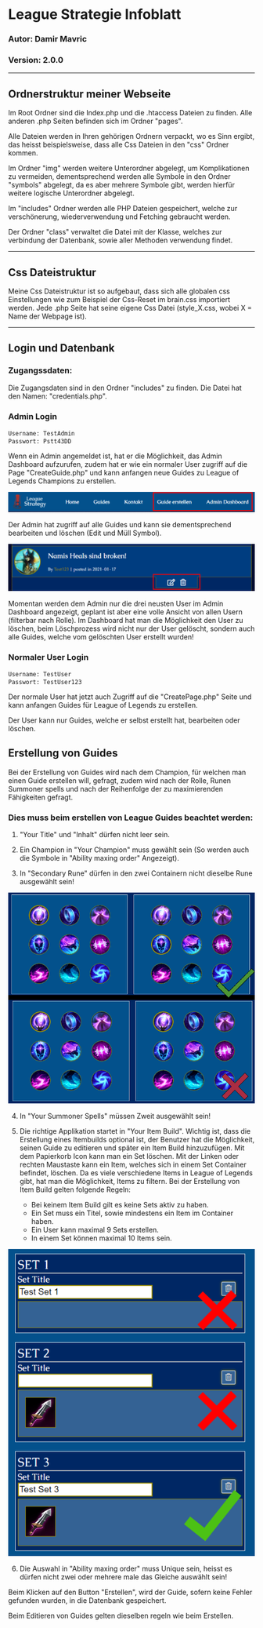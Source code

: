 # League Strategie Infoblatt
### Autor: Damir Mavric
### Version: 2.0.0

--- 

## Ordnerstruktur meiner Webseite

Im Root Ordner sind die Index.php und die .htaccess Dateien zu finden. Alle anderen .php Seiten befinden sich im Ordner "pages".

Alle Dateien werden in Ihren gehörigen Ordnern verpackt, wo es Sinn ergibt, das heisst beispielsweise, dass alle Css Dateien in den "css" Ordner kommen.

Im Ordner "img" werden weitere Unterordner abgelegt, um Komplikationen zu vermeiden, dementsprechend werden alle Symbole in den Ordner "symbols" abgelegt, da es aber mehrere Symbole gibt, werden hierfür weitere logische Unterordner abgelegt.

Im "includes" Ordner werden alle PHP Dateien gespeichert, welche zur verschönerung, wiederverwendung und Fetching gebraucht werden.

Der Ordner "class" verwaltet die Datei mit der Klasse, welches zur verbindung der Datenbank, sowie aller Methoden verwendung findet.

---

## Css Dateistruktur

Meine Css Dateistruktur ist so aufgebaut, dass sich alle globalen css Einstellungen wie zum Beispiel der Css-Reset im brain.css importiert werden. Jede .php Seite hat seine eigene Css Datei (style_X.css, wobei X = Name der Webpage ist).

---  

## Login und Datenbank

### Zugangssdaten:

Die Zugangsdaten sind in den Ordner "includes" zu finden. Die Datei hat den Namen: "credentials.php".

### Admin Login

    Username: TestAdmin
    Passwort: Pstt43DD

Wenn ein Admin angemeldet ist, hat er die Möglichkeit, das Admin Dashboard aufzurufen, zudem hat er wie ein normaler User zugriff auf die Page "CreateGuide.php" und kann anfangen neue Guides zu League of Legends Champions zu erstellen.

![alt Navigation for a logged in admin](./img/readme/adminNavigation.png)

Der Admin hat zugriff auf alle Guides und kann sie dementsprechend bearbeiten und löschen (Edit und Müll Symbol).

![alt Symbols for editing or deleting a guide](./img/readme/guideAdminView.png)

Momentan werden dem Admin nur die drei neusten User im Admin Dashboard angezeigt, geplant ist aber eine volle Ansicht von allen Usern (filterbar nach Rolle). Im Dashboard hat man die Möglichkeit den User zu löschen, beim Löschprozess wird nicht nur der User gelöscht, sondern auch alle Guides, welche vom gelöschten User erstellt wurden!

### Normaler User Login

    Username: TestUser
    Passwort: TestUser123

Der normale User hat jetzt auch Zugriff auf die "CreatePage.php" Seite und kann anfangen Guides für League of Legends zu erstellen.

Der User kann nur Guides, welche er selbst erstellt hat, bearbeiten oder löschen.

## Erstellung von Guides

Bei der Erstellung von Guides wird nach dem Champion, für welchen man einen Guide erstellen will, gefragt, zudem wird nach der Rolle, Runen Summoner spells und nach der Reihenfolge der zu maximierenden Fähigkeiten gefragt.

### Dies muss beim erstellen von League Guides beachtet werden:

1. "Your Title" und "Inhalt" dürfen nicht leer sein.

2. Ein Champion in "Your Champion" muss gewählt sein (So werden auch die Symbole in "Ability maxing order" Angezeigt).

3. In "Secondary Rune" dürfen in den zwei Containern nicht dieselbe Rune ausgewählt sein!

![alt Image of an example on what to click in "secondary runes"](./img/readme/createGuideSecondaryRule.png)

4. In "Your Summoner Spells" müssen Zweit ausgewählt sein! 

5. Die richtige Applikation startet in "Your Item Build". Wichtig ist, dass die Erstellung eines Itembuilds optional ist, der Benutzer hat die Möglichkeit, seinen Guide zu editieren und später ein Item Build hinzuzufügen. Mit dem Papierkorb Icon kann man ein Set löschen. Mit der Linken oder rechten Maustaste kann ein Item, welches sich in einem Set Container befindet, löschen. Da es viele verschiedene Items in League of Legends gibt, hat man die Möglichkeit, Items zu filtern.
Bei der Erstellung von Item Build gelten folgende Regeln:
    - Bei keinem Item Build gilt es keine Sets aktiv zu haben.
    - Ein Set muss ein Titel, sowie mindestens ein Item im Container haben.
    - Ein User kann maximal 9 Sets erstellen.
    - In einem Set können maximal 10 Items sein.

![alt Image of an example on what to do in "Your Item Build"](./img/readme/createGuideItemBuildRule1.png)

6. Die Auswahl in "Ability maxing order" muss Unique sein, heisst es dürfen nicht zwei oder mehrere male das Gleiche auswählt sein!

Beim Klicken auf den Button "Erstellen", wird der Guide, sofern keine Fehler gefunden wurden, in die Datenbank gespeichert.

Beim Editieren von Guides gelten dieselben regeln wie beim Erstellen.